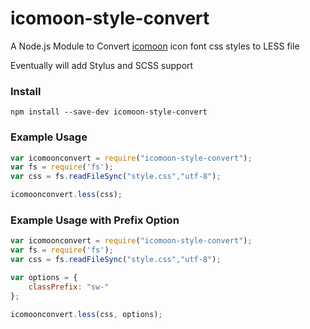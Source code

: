icomoon-style-convert
=====================

A Node.js Module to Convert [icomoon](https://icomoon.io/) icon font css styles to LESS file

Eventually will add Stylus and SCSS support

### Install

```
npm install --save-dev icomoon-style-convert
```


### Example Usage

```js
var icomoonconvert = require("icomoon-style-convert");
var fs = require('fs');
var css = fs.readFileSync("style.css","utf-8");

icomoonconvert.less(css);
```

### Example Usage with Prefix Option

```js
var icomoonconvert = require("icomoon-style-convert");
var fs = require('fs');
var css = fs.readFileSync("style.css","utf-8");

var options = {
	classPrefix: "sw-"
};

icomoonconvert.less(css, options);
```